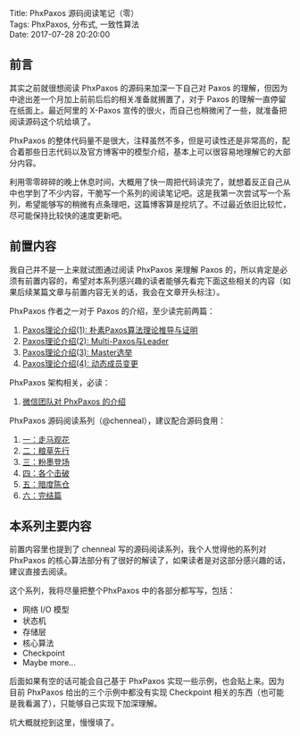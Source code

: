Title: PhxPaxos 源码阅读笔记（零）  
Tags: PhxPaxos, 分布式, 一致性算法  
Date: 2017-07-28 20:20:00  


## 前言
其实之前就很想阅读 PhxPaxos 的源码来加深一下自己对 Paxos 的理解，但因为中途出差一个月加上前前后后的相关准备就搁置了，对于 Paxos 的理解一直停留在纸面上。最近阿里的 X-Paxos 宣传的很火，而自己也稍微闲了一些，就准备把阅读源码这个坑给填了。

PhxPaxos 的整体代码量不是很大，注释虽然不多，但是可读性还是非常高的，配合着那些日志代码以及官方博客中的模型介绍，基本上可以很容易地理解它的大部分内容。

利用零零碎碎的晚上休息时间，大概用了快一周把代码读完了，就想着反正自己从中也学到了不少内容，干脆写一个系列的阅读笔记吧。这是我第一次尝试写一个系列，希望能够写的稍微有点条理吧，这篇博客算是挖坑了。不过最近依旧比较忙，尽可能保持比较快的速度更新吧。

## 前置内容
我自己并不是一上来就试图通过阅读 PhxPaxos 来理解 Paxos 的，所以肯定是必须有前置内容的，希望对本系列感兴趣的读者能够先看完下面这些相关的内容（如果后续某篇文章与前置内容无关的话，我会在文章开头标注）。

PhxPaxos 作者之一对于 Paxos 的介绍，至少读完前两篇：

1. [Paxos理论介绍(1): 朴素Paxos算法理论推导与证明][1]
2. [Paxos理论介绍(2): Multi-Paxos与Leader][2]
3. [Paxos理论介绍(3): Master选举][3]
4. [Paxos理论介绍(4): 动态成员变更][4]

PhxPaxos 架构相关，必读：

1. [微信团队对 PhxPaxos 的介绍][5]

PhxPaxos 源码阅读系列（@chenneal），建议配合源码食用：

1. [一：走马观花][6]
2. [二：粮草先行][7]
3. [三：粉墨登场][8]
4. [四：各个击破][9]
5. [五：暗度陈仓][10]
6. [六：完结篇][11]

## 本系列主要内容
前置内容里也提到了 chenneal 写的源码阅读系列，我个人觉得他的系列对 PhxPaxos 的核心算法部分有了很好的解读了，如果读者是对这部分感兴趣的话，建议直接去阅读。

这个系列，我将尽量把整个PhxPaxos 中的各部分都写写，包括：

- 网络 I/O 模型
- 状态机
- 存储层
- 核心算法
- Checkpoint
- Maybe more...

后面如果有空的话可能会自己基于 PhxPaxos 实现一些示例，也会贴上来。因为目前 PhxPaxos 给出的三个示例中都没有实现 Checkpoint 相关的东西（也可能是我看漏了），只能够自己实现下加深理解。

坑大概就挖到这里，慢慢填了。

[1]: https://zhuanlan.zhihu.com/p/21438357
[2]: https://zhuanlan.zhihu.com/p/21466932
[3]: https://zhuanlan.zhihu.com/p/21540239
[4]: https://zhuanlan.zhihu.com/p/22148265
[5]: https://mp.weixin.qq.com/s?__biz=MzI4NDMyNTU2Mw==&mid=2247483695&idx=1&sn=91ea422913fc62579e020e941d1d059e#rd
[6]: http://chenneal.github.io/2017/03/16/phxpaxos%E6%BA%90%E7%A0%81%E9%98%85%E8%AF%BB%E4%B9%8B%E4%B8%80%EF%BC%9A%E8%B5%B0%E9%A9%AC%E8%A7%82%E8%8A%B1/
[7]: http://chenneal.github.io/2017/03/18/phxpaxos%E6%BA%90%E7%A0%81%E9%98%85%E8%AF%BB%E4%B9%8B%E4%BA%8C%EF%BC%9A%E7%B2%AE%E8%8D%89%E5%85%88%E8%A1%8C/
[8]: http://chenneal.github.io/2017/03/26/phxpaxos%E6%BA%90%E7%A0%81%E9%98%85%E8%AF%BB%E4%B9%8B%E4%B8%89%EF%BC%9A%E7%B2%89%E5%A2%A8%E7%99%BB%E5%9C%BA/
[9]: http://chenneal.github.io/2017/03/30/phxpaxos%E6%BA%90%E7%A0%81%E9%98%85%E8%AF%BB%E4%B9%8B%E5%9B%9B%EF%BC%9A%E5%90%84%E4%B8%AA%E5%87%BB%E7%A0%B4/
[10]: http://chenneal.github.io/2017/04/04/phxpaxos%E6%BA%90%E7%A0%81%E9%98%85%E8%AF%BB%E4%B9%8B%E4%BA%94%EF%BC%9A%E6%9A%97%E5%BA%A6%E9%99%88%E4%BB%93/
[11]: http://chenneal.github.io/2017/04/05/phxpaxos%E6%BA%90%E7%A0%81%E9%98%85%E8%AF%BB%E4%B9%8B%E5%85%AD%EF%BC%9A%E5%AE%8C%E7%BB%93%E7%AF%87/

